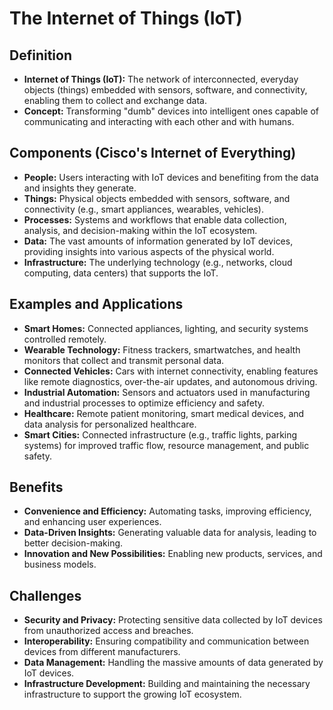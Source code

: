 # The Internet of Things (IoT)
## Definition

* **Internet of Things (IoT):**  The network of interconnected, everyday objects (things) embedded with sensors, software, and connectivity, enabling them to collect and exchange data.
* **Concept:** Transforming "dumb" devices into intelligent ones capable of communicating and interacting with each other and with humans.

## Components (Cisco's Internet of Everything)

* **People:**  Users interacting with IoT devices and benefiting from the data and insights they generate.
* **Things:** Physical objects embedded with sensors, software, and connectivity (e.g., smart appliances, wearables, vehicles).
* **Processes:**  Systems and workflows that enable data collection, analysis, and decision-making within the IoT ecosystem.
* **Data:** The vast amounts of information generated by IoT devices, providing insights into various aspects of the physical world.
* **Infrastructure:** The underlying technology (e.g., networks, cloud computing, data centers) that supports the IoT.

## Examples and Applications

* **Smart Homes:**  Connected appliances, lighting, and security systems controlled remotely.
* **Wearable Technology:**  Fitness trackers, smartwatches, and health monitors that collect and transmit personal data.
* **Connected Vehicles:**  Cars with internet connectivity, enabling features like remote diagnostics, over-the-air updates, and autonomous driving.
* **Industrial Automation:**  Sensors and actuators used in manufacturing and industrial processes to optimize efficiency and safety.
* **Healthcare:**  Remote patient monitoring, smart medical devices, and data analysis for personalized healthcare.
* **Smart Cities:**  Connected infrastructure (e.g., traffic lights, parking systems) for improved traffic flow, resource management, and public safety.

## Benefits

* **Convenience and Efficiency:**  Automating tasks, improving efficiency, and enhancing user experiences.
* **Data-Driven Insights:**  Generating valuable data for analysis, leading to better decision-making.
* **Innovation and New Possibilities:**  Enabling new products, services, and business models.

## Challenges

* **Security and Privacy:**  Protecting sensitive data collected by IoT devices from unauthorized access and breaches.
* **Interoperability:**  Ensuring compatibility and communication between devices from different manufacturers.
* **Data Management:**  Handling the massive amounts of data generated by IoT devices.
* **Infrastructure Development:** Building and maintaining the necessary infrastructure to support the growing IoT ecosystem.
